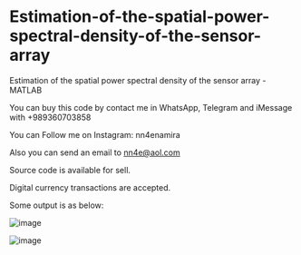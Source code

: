 # Estimation-of-the-spatial-power-spectral-density-of-the-sensor-array
Estimation of the spatial power spectral density of the sensor array - MATLAB

You can buy this code by contact me in WhatsApp, Telegram and iMessage with +989360703858

You can Follow me on Instagram: nn4enamira

Also you can send an email to nn4e@aol.com

Source code is available for sell.

Digital currency transactions are accepted.

Some output is as below:

![image](https://github.com/user-attachments/assets/c9c89234-8d00-4f56-91e8-817cf5195196)

![image](https://github.com/user-attachments/assets/8d350d38-4e4c-45a9-a895-c482df564442)


